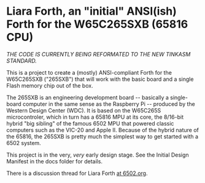 # Liara Forth, an "initial" ANSI(ish) Forth for the W65C265SXB (65816 CPU)

*THE CODE IS CURRENTLY BEING REFORMATED TO THE NEW TINKASM STANDARD.*

This is a project to create a (mostly) ANSI-compliant Forth for the 
W65C265SXB ("265SXB") that will work with the basic board and a single Flash
memory chip out of the box. 

The 265SXB is an engineering development board -- basically a single-board
computer in the same sense as the Raspberry Pi -- produced by the Western Design
Center (WDC). It is based on the W65C265S microcontroler, which in turn has a
65816 MPU at its core, the 8/16-bit hybrid "big sibling" of the famous 6502 MPU
that powered classic computers such as the VIC-20 and Apple II. Because of the
hybrid nature of the 65816, the 265SXB is pretty much the simplest way to get
started with a 6502 system.

This project is in the very, _very_ early design stage. See the Initial Design
Manifest in the docs folder for details. 

There is a discussion thread for Liara Forth [at
6502.org](http://forum.6502.org/viewtopic.php?f=9&t=3649).
